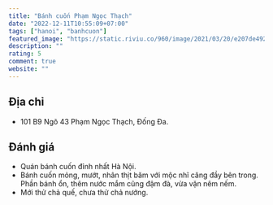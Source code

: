 ```yaml
---
title: "Bánh cuốn Phạm Ngọc Thạch"
date: "2022-12-11T10:55:09+07:00"
tags: ["hanoi", "banhcuon"]
featured_image: "https://static.riviu.co/960/image/2021/03/20/e207de492c4e60fefc70c15efaa31c43_output.jpeg"
description: ""
rating: 5
comment: true
website: ""
---
```


## Địa chỉ

- 101 B9 Ngõ 43 Phạm Ngọc Thạch, Đống Đa.

## Đánh giá

- Quán bánh cuốn đỉnh nhất Hà Nội.
- Bánh cuốn mỏng, mướt, nhân thịt băm với mộc nhĩ căng đầy bên trong. Phần bánh ổn, thêm nước mắm cũng đậm đà, vừa vặn nêm nếm.
- Mới thử chả quế, chưa thử chả nướng.

